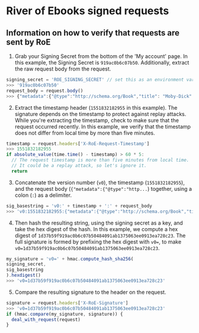 # River of Ebooks signed requests
## Information on how to verify that requests are sent by RoE

1. Grab your Signing Secret from the bottom of the 'My account' page. In this example, the Signing Secret is `919ac0b6c07b50`. Additionally, extract the raw request body from the request.
```js
signing_secret = 'ROE_SIGNING_SECRET' // set this as an environment variable
>>> '919ac0b6c07b50'
request_body = request.body()
>>> {"metadata":{"@type":"http://schema.org/Book","title": "Moby-Dick" ...
```

2. Extract the timestamp header (`1551832182955` in this example). The signature depends on the timestamp to protect against replay attacks. While you're extracting the timestamp, check to make sure that the request occurred recently. In this example, we verify that the timestamp does not differ from local time by more than five minutes.
```js
timestamp = request.headers['X-RoE-Request-Timestamp']
>>> 1551832182955
if absolute_value(time.time() - timestamp) > 60 * 5:
  // The request timestamp is more than five minutes from local time.
  // It could be a replay attack, so let's ignore it.
  return
```

3. Concatenate the version number (`v0`), the timestamp (`1551832182955`), and the request body (`{"metadata":{"@type":"http...`) together, using a colon (`:`) as a delimiter.
```js
sig_basestring = 'v0:' + timestamp + ':' + request_body
>>> 'v0:1551832182955:{"metadata":{"@type":"http://schema.org/Book","title": "Moby-Dick" ...'
```

4. Then hash the resulting string, using the signing secret as a key, and take the hex digest of the hash. In this example, we compute a hex digest of `1d37b59f919ac0b6c07b50484091ab1375063ee0913ea728c23`. The full signature is formed by prefixing the hex digest with `v0=`, to make `v0=1d37b59f919ac0b6c07b50484091ab1375063ee0913ea728c23`.
```js
my_signature = 'v0=' + hmac.compute_hash_sha256(
signing_secret,
sig_basestring
).hexdigest()
>>> 'v0=1d37b59f919ac0b6c07b50484091ab1375063ee0913ea728c23'
```

5. Compare the resulting signature to the header on the request.
```js
signature = request.headers['X-RoE-Signature']
>>> 'v0=1d37b59f919ac0b6c07b50484091ab1375063ee0913ea728c23'
if (hmac.compare(my_signature, signature)) {
  deal_with_request(request)
}
```
